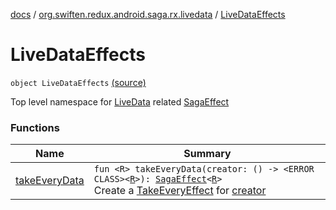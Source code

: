 [docs](../../index.md) / [org.swiften.redux.android.saga.rx.livedata](../index.md) / [LiveDataEffects](./index.md)

# LiveDataEffects

`object LiveDataEffects` [(source)](https://github.com/protoman92/KotlinRedux/tree/master/android/android-livedata-rx-saga/src/main/java/org/swiften/redux/android/saga/rx/livedata/LiveDataEffects.kt#L13)

Top level namespace for [LiveData](#) related [SagaEffect](../../org.swiften.redux.saga.common/-saga-effect/index.md)

### Functions

| Name | Summary |
|---|---|
| [takeEveryData](take-every-data.md) | `fun <R> takeEveryData(creator: () -> <ERROR CLASS><`[`R`](take-every-data.md#R)`>): `[`SagaEffect`](../../org.swiften.redux.saga.common/-saga-effect/index.md)`<`[`R`](take-every-data.md#R)`>`<br>Create a [TakeEveryEffect](../-take-every-effect/index.md) for [creator](take-every-data.md#org.swiften.redux.android.saga.rx.livedata.LiveDataEffects$takeEveryData(kotlin.Function0((((org.swiften.redux.android.saga.rx.livedata.LiveDataEffects.takeEveryData.R)))))/creator) |
